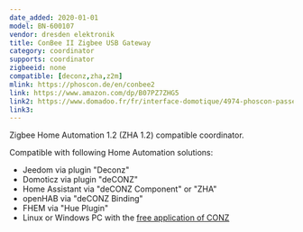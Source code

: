 ```yaml
---
date_added: 2020-01-01
model: BN-600107
vendor: dresden elektronik
title: ConBee II Zigbee USB Gateway
category: coordinator
supports: coordinator
zigbeeid: none
compatible: [deconz,zha,z2m]
mlink: https://phoscon.de/en/conbee2
link: https://www.amazon.com/dp/B07PZ7ZHG5
link2: https://www.domadoo.fr/fr/interface-domotique/4974-phoscon-passerelle-universelle-zigbee-usb-conbee-ii-4260350821328.html
link3: 
---
```

Zigbee Home Automation 1.2 (ZHA 1.2) compatible coordinator.

Compatible with following Home Automation solutions:
- Jeedom via plugin "Deconz"
- Domoticz via plugin "deCONZ"
- Home Assistant via "deCONZ Component" or "ZHA"
- openHAB via "deCONZ Binding"
- FHEM via "Hue Plugin"
- Linux or Windows PC with the [free application of CONZ](https://phoscon.de/en/conbee2/install) 
